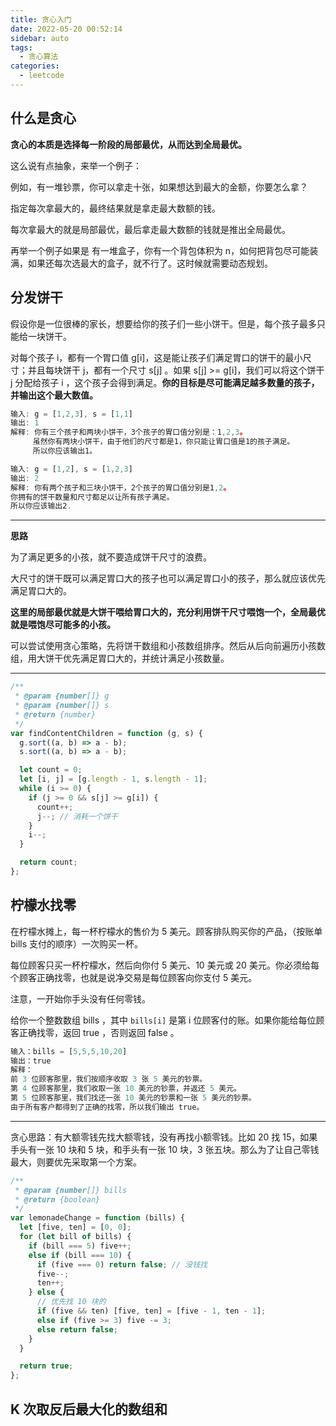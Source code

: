 ```yaml
---
title: 贪心入门
date: 2022-05-20 00:52:14
sidebar: auto
tags:
  - 贪心算法
categories:
  - leetcode
---
```


## 什么是贪心

**贪心的本质是选择每一阶段的局部最优，从而达到全局最优。**

这么说有点抽象，来举一个例子：

例如，有一堆钞票，你可以拿走十张，如果想达到最大的金额，你要怎么拿？

指定每次拿最大的，最终结果就是拿走最大数额的钱。

每次拿最大的就是局部最优，最后拿走最大数额的钱就是推出全局最优。

再举一个例子如果是 有一堆盒子，你有一个背包体积为 n，如何把背包尽可能装满，如果还每次选最大的盒子，就不行了。这时候就需要动态规划。

## 分发饼干

假设你是一位很棒的家长，想要给你的孩子们一些小饼干。但是，每个孩子最多只能给一块饼干。

对每个孩子 i，都有一个胃口值 g[i]，这是能让孩子们满足胃口的饼干的最小尺寸；并且每块饼干 j，都有一个尺寸 s[j] 。如果 s[j] >= g[i]，我们可以将这个饼干 j 分配给孩子 i ，这个孩子会得到满足。**你的目标是尽可能满足越多数量的孩子，并输出这个最大数值。**

```js
输入: g = [1,2,3], s = [1,1]
输出: 1
解释: 你有三个孩子和两块小饼干，3个孩子的胃口值分别是：1,2,3。
     虽然你有两块小饼干，由于他们的尺寸都是1，你只能让胃口值是1的孩子满足。
     所以你应该输出1。

输入: g = [1,2], s = [1,2,3]
输出: 2
解释: 你有两个孩子和三块小饼干，2个孩子的胃口值分别是1,2。
你拥有的饼干数量和尺寸都足以让所有孩子满足。
所以你应该输出2.
```

---

**思路**

为了满足更多的小孩，就不要造成饼干尺寸的浪费。

大尺寸的饼干既可以满足胃口大的孩子也可以满足胃口小的孩子，那么就应该优先满足胃口大的。

**这里的局部最优就是大饼干喂给胃口大的，充分利用饼干尺寸喂饱一个，全局最优就是喂饱尽可能多的小孩。**

可以尝试使用贪心策略，先将饼干数组和小孩数组排序。然后从后向前遍历小孩数组，用大饼干优先满足胃口大的，并统计满足小孩数量。

---

```js
/**
 * @param {number[]} g
 * @param {number[]} s
 * @return {number}
 */
var findContentChildren = function (g, s) {
  g.sort((a, b) => a - b);
  s.sort((a, b) => a - b);

  let count = 0;
  let [i, j] = [g.length - 1, s.length - 1];
  while (i >= 0) {
    if (j >= 0 && s[j] >= g[i]) {
      count++;
      j--; // 消耗一个饼干
    }
    i--;
  }

  return count;
};
```

## 柠檬水找零

在柠檬水摊上，每一杯柠檬水的售价为 5 美元。顾客排队购买你的产品，（按账单 bills 支付的顺序）一次购买一杯。

每位顾客只买一杯柠檬水，然后向你付 5 美元、10 美元或 20 美元。你必须给每个顾客正确找零，也就是说净交易是每位顾客向你支付 5 美元。

注意，一开始你手头没有任何零钱。

给你一个整数数组 bills ，其中 `bills[i]` 是第 i 位顾客付的账。如果你能给每位顾客正确找零，返回 true ，否则返回 false 。

```js
输入：bills = [5,5,5,10,20]
输出：true
解释：
前 3 位顾客那里，我们按顺序收取 3 张 5 美元的钞票。
第 4 位顾客那里，我们收取一张 10 美元的钞票，并返还 5 美元。
第 5 位顾客那里，我们找还一张 10 美元的钞票和一张 5 美元的钞票。
由于所有客户都得到了正确的找零，所以我们输出 true。
```

---

贪心思路：有大额零钱先找大额零钱，没有再找小额零钱。比如 20 找 15，如果手头有一张 10 块和 5 块，和手头有一张 10 块，3 张五块。那么为了让自己零钱最大，则要优先采取第一个方案。

```js
/**
 * @param {number[]} bills
 * @return {boolean}
 */
var lemonadeChange = function (bills) {
  let [five, ten] = [0, 0];
  for (let bill of bills) {
    if (bill === 5) five++;
    else if (bill === 10) {
      if (five === 0) return false; // 没钱找
      five--;
      ten++;
    } else {
      // 优先找 10 块的
      if (five && ten) [five, ten] = [five - 1, ten - 1];
      else if (five >= 3) five -= 3;
      else return false;
    }
  }

  return true;
};
```

## K 次取反后最大化的数组和
